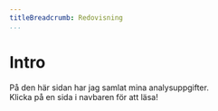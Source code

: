 ```yaml
---
titleBreadcrumb: Redovisning
...
```

Intro
===============================

På den här sidan har jag samlat mina analysuppgifter.
<br>Klicka på en sida i navbaren för att läsa!
